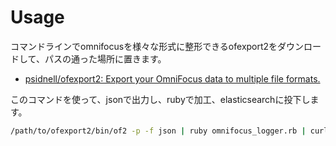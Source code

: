 # Usage
コマンドラインでomnifocusを様々な形式に整形できるofexport2をダウンロードして、パスの通った場所に置きます。

- [psidnell/ofexport2: Export your OmniFocus data to multiple file formats.](https://github.com/psidnell/ofexport2)

このコマンドを使って、jsonで出力し、rubyで加工、elasticsearchに投下します。

```bash
/path/to/ofexport2/bin/of2 -p -f json | ruby omnifocus_logger.rb | curl -XPOST localhost:9200/_bulk --data-binary @-
```
